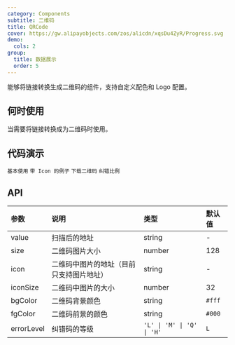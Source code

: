 ```yaml
---
category: Components
subtitle: 二维码
title: QRCode
cover: https://gw.alipayobjects.com/zos/alicdn/xqsDu4ZyR/Progress.svg
demo:
  cols: 2
group:
  title: 数据展示
  order: 5
---
```


能够将链接转换生成二维码的组件，支持自定义配色和 Logo 配置。

<Alert message="若二维码无法扫码识别，可能是因为链接地址过长导致像素过于密集，可以通过 `size` 配置二维码更大，或者通过短链接服务等方式将链接变短。"></Alert>

## 何时使用

当需要将链接转换成为二维码时使用。

## 代码演示

<!-- prettier-ignore -->
<code src="./demo/base.tsx">基本使用</code>
<code src="./demo/icon.tsx">带 Icon 的例子</code>
<code src="./demo/download.tsx">下载二维码</code>
<code src="./demo/errorlevel.tsx">纠错比例</code>

## API

| 参数       | 说明                                     | 类型                        | 默认值 |
| :--------- | :--------------------------------------- | :-------------------------- | :----- |
| value      | 扫描后的地址                             | string                      | -      |
| size       | 二维码图片大小                           | number                      | 128    |
| icon       | 二维码中图片的地址（目前只支持图片地址） | string                      | -      |
| iconSize   | 二维码中图片的大小                       | number                      | 32     |
| bgColor    | 二维码背景颜色                           | string                      | `#fff` |
| fgColor    | 二维码前景的颜色                         | string                      | `#000` |
| errorLevel | 纠错码的等级                             | `'L' \| 'M' \| 'Q' \| 'H' ` | `L`    |
